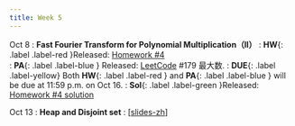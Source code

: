 ```yaml
---
title: Week 5
---
```



Oct 8
: **Fast Fourier Transform for Polynomial Multiplication（II）**
:  **HW**{: .label .label-red }Released: [Homework #4](https://basics.sjtu.edu.cn/~yangqizhe/pdf/algo2023w/homework/Algo-hw4.pdf)  
: **PA**{: .label .label-blue } Released: [LeetCode](https://leetcode.cn/problems/largest-number/) #179 最大数.
: **DUE**{: .label .label-yellow} Both **HW**{: .label .label-red } and  **PA**{: .label .label-blue } will be due at 11:59 p.m. on Oct 16. 
: **Sol**{: .label .label-green }Released: [Homework #4 solution](https://basics.sjtu.edu.cn/~yangqizhe/pdf/algo2023w/homework/Algo-hw4sol.pdf)

Oct 13
: **Heap and Disjoint set**
  :  \[[slides-zh](https://basics.sjtu.edu.cn/~yangqizhe/pdf/algo2023w/slides/AlgoLec5-handout-zh.pdf)\]



  

